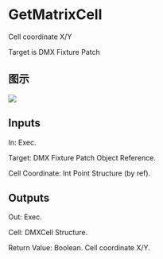 # GetMatrixCell

Cell coordinate X/Y

Target is DMX Fixture Patch

## 图示

![]($-20221218-18434372.png)

## Inputs

In: Exec.

Target: DMX Fixture Patch Object Reference.

Cell Coordinate: Int Point Structure (by ref).  

## Outputs

Out: Exec.

Cell: DMXCell Structure.

Return Value: Boolean. Cell coordinate X/Y.

